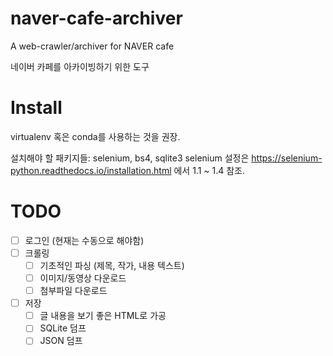 # naver-cafe-archiver

A web-crawler/archiver for NAVER cafe

네이버 카페를 아카이빙하기 위한 도구

# Install

virtualenv 혹은 conda를 사용하는 것을 권장.

설치해야 할 패키지들: selenium, bs4, sqlite3
selenium 설정은 https://selenium-python.readthedocs.io/installation.html 에서 1.1 ~ 1.4 참조.

# TODO

- [ ] 로그인 (현재는 수동으로 해야함)
- [ ] 크롤링
    - [ ] 기초적인 파싱 (제목, 작가, 내용 텍스트)
    - [ ] 이미지/동영상 다운로드
    - [ ] 첨부파일 다운로드
- [ ] 저장
    - [ ] 글 내용을 보기 좋은 HTML로 가공
    - [ ] SQLite 덤프
    - [ ] JSON 덤프
